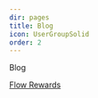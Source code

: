```yaml
---
dir: pages
title: Blog
icon: UserGroupSolid
order: 2
---
```


<script>
  import { Section } from 'flowbite-svelte-blocks';

  let defaults = `
    text-[90px]
    font-semibold
    font-basier
    leading-[72px]
    text-4xl 
    xs:text-5xl 
    sm:text-6xl 
    md:text-7xl 
    lg:text-8xl 
    xl:text-9xl 
  `;
</script>

<Section class="bg-white dark:bg-base-100 min-h-[100vh]">

  <div class="
  w-full 
  my-30 
  min-h-[60vh] 
  text-black 
  dark:text-white
  text-center">
    <span class={`${defaults}`}>Blog</span>
  </div>
 
  <a href='/blog/fluent-finances-integration-with-flow-rewards-offers-lps-a-risk-off-and-non-custodial-offering-on-uniswap'>Flow Rewards</a>
</Section>
